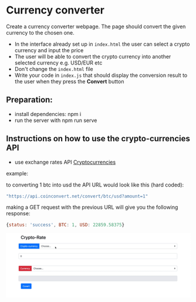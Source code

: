 # Currency converter

Create a currency converter webpage. The page should convert the given currency to the chosen one.

- In the interface already set up in `index.html` the user can select a crypto currency and input the price
- The user will be able to convert the crypto currency into another selected currency e.g. USD/EUR etc
- Don't change the `index.html` file
- Write your code in `index.js` that should display the conversion result to the user when they press the **Convert** button

## Preparation:

- install dependencies: npm i
- run the server with npm run serve

## Instructions on how to use the crypto-currencies API

- use exchange rates API [Cryptocurrencies](https://www.cryptonator.com/api)

example:

to converting 1 btc into usd the API URL would look like this (hard coded):

```js
"https://api.coinconvert.net/convert/btc/usd?amount=1"
```

making a GET request with the previous URL will give you the following response:

```js
{status: 'success', BTC: 1, USD: 22859.58375}
```


![preview](./demo.gif)